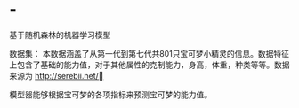 # -
基于随机森林的机器学习模型

数据集：
本数据涵盖了从第一代到第七代共801只宝可梦小精灵的信息。数据特征上包含了基础的能力值，对于其他属性的克制能力，身高，体重，种类等等。数据来源为 http://serebii.net/

模型器能够根据宝可梦的各项指标来预测宝可梦的能力值。
